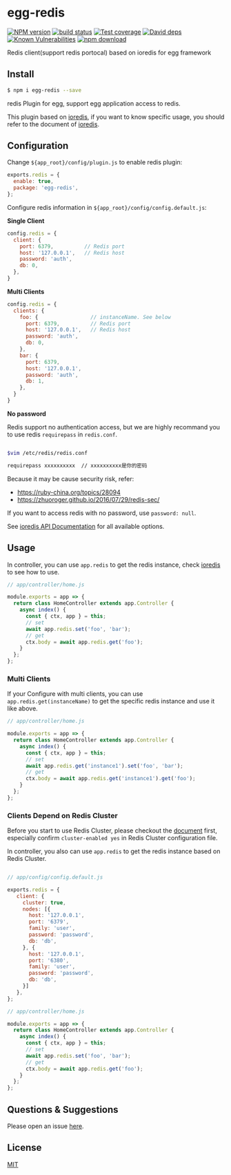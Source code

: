 # egg-redis

[![NPM version][npm-image]][npm-url]
[![build status][travis-image]][travis-url]
[![Test coverage][codecov-image]][codecov-url]
[![David deps][david-image]][david-url]
[![Known Vulnerabilities][snyk-image]][snyk-url]
[![npm download][download-image]][download-url]

[npm-image]: https://img.shields.io/npm/v/egg-redis.svg?style=flat-square
[npm-url]: https://npmjs.org/package/egg-redis
[travis-image]: https://img.shields.io/travis/eggjs/egg-redis.svg?style=flat-square
[travis-url]: https://travis-ci.org/eggjs/egg-redis
[codecov-image]: https://img.shields.io/codecov/c/github/eggjs/egg-redis.svg?style=flat-square
[codecov-url]: https://codecov.io/github/eggjs/egg-redis?branch=master
[david-image]: https://img.shields.io/david/eggjs/egg-redis.svg?style=flat-square
[david-url]: https://david-dm.org/eggjs/egg-redis
[snyk-image]: https://snyk.io/test/npm/egg-redis/badge.svg?style=flat-square
[snyk-url]: https://snyk.io/test/npm/egg-redis
[download-image]: https://img.shields.io/npm/dm/egg-redis.svg?style=flat-square
[download-url]: https://npmjs.org/package/egg-redis

Redis client(support redis portocal) based on ioredis for egg framework

## Install

```bash
$ npm i egg-redis --save
```

redis Plugin for egg, support egg application access to redis.

This plugin based on [ioredis](https://github.com/luin/ioredis), if you want to know specific usage, you should refer to the document of [ioredis](https://github.com/luin/ioredis).

## Configuration

Change `${app_root}/config/plugin.js` to enable redis plugin:

```js
exports.redis = {
  enable: true,
  package: 'egg-redis',
};
```

Configure redis information in `${app_root}/config/config.default.js`:

**Single Client**

```javascript
config.redis = {
  client: {
    port: 6379,          // Redis port
    host: '127.0.0.1',   // Redis host
    password: 'auth',
    db: 0,
  },
}
```

**Multi Clients**

```javascript
config.redis = {
  clients: {
    foo: {                 // instanceName. See below
      port: 6379,          // Redis port
      host: '127.0.0.1',   // Redis host
      password: 'auth',
      db: 0,
    },
    bar: {
      port: 6379,
      host: '127.0.0.1',
      password: 'auth',
      db: 1,
    },
  }
}
```

**No password**

Redis support no authentication access, but we are highly recommand you to use redis `requirepass` in `redis.conf`.

```bash

$vim /etc/redis/redis.conf  

requirepass xxxxxxxxxx  // xxxxxxxxxx是你的密码

```

Because it may be cause security risk, refer:

- https://ruby-china.org/topics/28094
- https://zhuoroger.github.io/2016/07/29/redis-sec/

If you want to access redis with no password, use `password: null`.

See [ioredis API Documentation](https://github.com/luin/ioredis/blob/master/API.md#new_Redis) for all available options.

## Usage

In controller, you can use `app.redis` to get the redis instance, check [ioredis](https://github.com/luin/ioredis#basic-usage) to see how to use.

```js
// app/controller/home.js

module.exports = app => {
  return class HomeController extends app.Controller {
    async index() {
      const { ctx, app } = this;
      // set
      await app.redis.set('foo', 'bar');
      // get
      ctx.body = await app.redis.get('foo');
    }
  };
};
```

### Multi Clients

If your Configure with multi clients, you can use `app.redis.get(instanceName)` to get the specific redis instance and use it like above.

```js
// app/controller/home.js

module.exports = app => {
  return class HomeController extends app.Controller {
    async index() {
      const { ctx, app } = this;
      // set
      await app.redis.get('instance1').set('foo', 'bar');
      // get
      ctx.body = await app.redis.get('instance1').get('foo');
    }
  };
};
```


### Clients Depend on Redis Cluster

Before you start to use Redis Cluster, please checkout the [document](https://redis.io/topics/cluster-tutorial) first, especially confirm `cluster-enabled yes` in Redis Cluster configuration file.

In controller, you also can use `app.redis` to get the redis instance based on Redis Cluster.

```js

// app/config/config.default.js

exports.redis = {
   client: {
     cluster: true,
     nodes: [{
       host: '127.0.0.1',
       port: '6379',
       family: 'user',
       password: 'password',
       db: 'db',
     }, {
       host: '127.0.0.1',
       port: '6380',
       family: 'user',
       password: 'password',
       db: 'db',
     }]
   },
};

// app/controller/home.js

module.exports = app => {
  return class HomeController extends app.Controller {
    async index() {
      const { ctx, app } = this;
      // set
      await app.redis.set('foo', 'bar');
      // get
      ctx.body = await app.redis.get('foo');
    }
  };
};
```


## Questions & Suggestions

Please open an issue [here](https://github.com/eggjs/egg/issues).

## License

[MIT](LICENSE)
